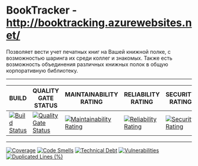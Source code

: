 # BookTracker - http://booktracking.azurewebsites.net/

Позволяет вести учет печатных книг на Вашей книжной полке, с возможностью шаринга их среди коллег и знакомых. Также есть возможность объединения различных книжных полок в общую корпоративную библиотеку.

---
BUILD | QUALITY GATE STATUS | MAINTAINABILITY RATING | RELIABILITY RATING | SECURITY RATING
--- | --- | --- | --- | ---
 [![Build Status](https://ci.appveyor.com/api/projects/status/x9r5np2ot0pd5jij?svg=true)](https://ci.appveyor.com/project/ProsinRoman/booktracker) | [![Quality Gate Status](https://sonarcloud.io/api/project_badges/measure?project=omsdotnet_BookTracker&metric=alert_status)](https://sonarcloud.io/dashboard?id=omsdotnet_BookTracker) | [![Maintainability Rating](https://sonarcloud.io/api/project_badges/measure?project=omsdotnet_BookTracker&metric=sqale_rating)](https://sonarcloud.io/dashboard?id=omsdotnet_BookTracker) | [![Reliability Rating](https://sonarcloud.io/api/project_badges/measure?project=omsdotnet_BookTracker&metric=reliability_rating)](https://sonarcloud.io/dashboard?id=omsdotnet_BookTracker) | [![Security Rating](https://sonarcloud.io/api/project_badges/measure?project=omsdotnet_BookTracker&metric=security_rating)](https://sonarcloud.io/dashboard?id=omsdotnet_BookTracker)
---
[![Coverage](https://sonarcloud.io/api/project_badges/measure?project=omsdotnet_BookTracker&metric=coverage)](https://sonarcloud.io/dashboard?id=omsdotnet_BookTracker) [![Code Smells](https://sonarcloud.io/api/project_badges/measure?project=omsdotnet_BookTracker&metric=code_smells)](https://sonarcloud.io/dashboard?id=omsdotnet_BookTracker)   [![Technical Debt](https://sonarcloud.io/api/project_badges/measure?project=omsdotnet_BookTracker&metric=sqale_index)](https://sonarcloud.io/dashboard?id=omsdotnet_BookTracker) [![Vulnerabilities](https://sonarcloud.io/api/project_badges/measure?project=omsdotnet_BookTracker&metric=vulnerabilities)](https://sonarcloud.io/dashboard?id=omsdotnet_BookTracker) [![Duplicated Lines (%)](https://sonarcloud.io/api/project_badges/measure?project=omsdotnet_BookTracker&metric=duplicated_lines_density)](https://sonarcloud.io/dashboard?id=omsdotnet_BookTracker)
